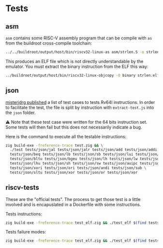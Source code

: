 # Tests

## asm

`asm` contains some RISC-V assembly program that can be compile with `as` from
the buildroot cross-compile toolchain:
```bash
../../buildroot/output/host/bin/riscv32-linux-as asm/strlen.S -o strlen.elf
```
This produces an ELF file which is not directly understandable by the emulator.
You must extract the binary instruction from the ELF this way:
```bash
../buildroot/output/host/bin/riscv32-linux-objcopy -O binary strlen.elf strlen
```

## json

[misterjdrg published](https://github.com/cnlohr/mini-rv32ima/issues/18) a list
of test cases to tests Rv64I instructions. In order to facilitate the test, the
file is split by instruction with `extract-test.js` into the `json` folder.

⚠️ Note that these test case were written for the 64 bits instruction set. Some
tests will then fail but this does not necessarily indicate a bug.

Here is the command to execute all the testable instructions:
```bash
zig build-exe -freference-trace test.zig && \
  ./test tests/json/jal tests/json/jalr tests/json/add tests/json/addi \
  tests/json/beq tests/json/lb tests/json/sb tests/json/lui tests/json/bne \
  tests/json/bltu tests/json/bgeu tests/json/lh tests/json/lw tests/json/lbu \
  tests/json/lhu tests/json/sh tests/json/sw tests/json/auipc tests/json/sltiu \
  tests/json/xori tests/json/ori tests/json/andi tests/json/sub \
  tests/json/sltu tests/json/xor tests/json/or tests/json/xor
```

## riscv-tests

These are the "official tests". The process to get those test is a little involved
and is encapuslated in a Dockerfile with some instructions.

Tests instructions:
```bash
zig build-exe -freference-trace test_elf.zig && ./test_elf $(find tests/riscv-tests/isa/ -executable -type f -name 'rv32ui-p-*')
```

Tests failure modes:
```bash
zig build-exe -freference-trace test_elf.zig && ./test_elf $(find tests/riscv-tests/isa/ -executable -type f -name 'rv32m*-p-*')
```
